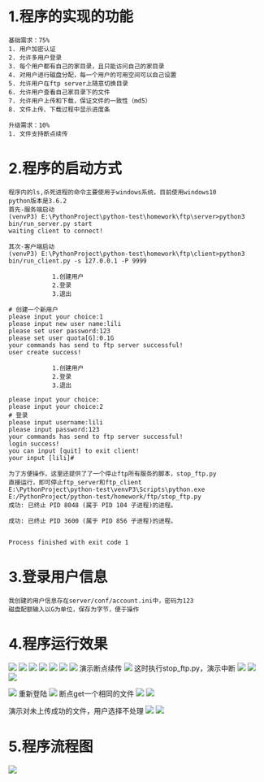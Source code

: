 # 1.程序的实现的功能
```
基础需求：75%
1. 用户加密认证
2. 允许多用户登录
3. 每个用户都有自己的家目录，且只能访问自己的家目录
4. 对用户进行磁盘分配，每一个用户的可用空间可以自己设置
5. 允许用户在ftp server上随意切换目录
6. 允许用户查看自己家目录下的文件
7. 允许用户上传和下载，保证文件的一致性（md5）
8. 文件上传、下载过程中显示进度条

升级需求：10%
1. 文件支持断点续传
```
# 2.程序的启动方式
```
程序内的ls,杀死进程的命令主要使用于windows系统，目前使用windows10
python版本是3.6.2
首先-服务端启动
(venvP3) E:\PythonProject\python-test\homework\ftp\server>python3 bin/run_server.py start
waiting client to connect!

其次-客户端启动
(venvP3) E:\PythonProject\python-test\homework\ftp\client>python3 bin/run_client.py -s 127.0.0.1 -P 9999

            1.创建用户
            2.登录
            3.退出

# 创建一个新用户
please input your choice:1
please input new user name:lili
please set user password:123
please set user quota[G]:0.1G
your commands has send to ftp server successful!
user create success!

            1.创建用户
            2.登录
            3.退出

please input your choice:
please input your choice:2
# 登录
please input username:lili
please input password:123
your commands has send to ftp server successful!
login success!
you can input [quit] to exit client!
your input [lili]#

```
```
为了方便操作，这里还提供了了一个停止ftp所有服务的脚本，stop_ftp.py
直接运行，即可停止ftp_server和ftp_client
E:\PythonProject\python-test\venvP3\Scripts\python.exe E:/PythonProject/python-test/homework/ftp/stop_ftp.py
成功: 已终止 PID 8048 (属于 PID 104 子进程)的进程。

成功: 已终止 PID 3600 (属于 PID 856 子进程)的进程。


Process finished with exit code 1
```
# 3.登录用户信息
```
我创建的用户信息存在server/conf/account.ini中，密码为123
磁盘配额输入以G为单位，保存为字节，便于操作
```
# 4.程序运行效果
![](.Readme_images/e093d2dd.png)
![](.Readme_images/5a30b206.png)
![](.Readme_images/300d502c.png)
![](.Readme_images/3b0f86e4.png)
![](.Readme_images/6791cec4.png)
![](.Readme_images/5adcaa0a.png)
![](.Readme_images/d5553c2b.png)
演示断点续传
![](.Readme_images/fb770287.png)
这时执行stop_ftp.py，演示中断
![](.Readme_images/b7bacbe6.png)
![](.Readme_images/f2039443.png)
![](.Readme_images/5f47d94b.png)

![](.Readme_images/7bc427d7.png)
重新登陆
![](.Readme_images/48f1a5cd.png)
断点get一个相同的文件
![](.Readme_images/035453e3.png)
![](.Readme_images/daf1e30e.png)

演示对未上传成功的文件，用户选择不处理
![](.Readme_images/4ccf287f.png)
![](.Readme_images/c06e9919.png)
# 5.程序流程图
![](.Readme_images/ftp.jpg)